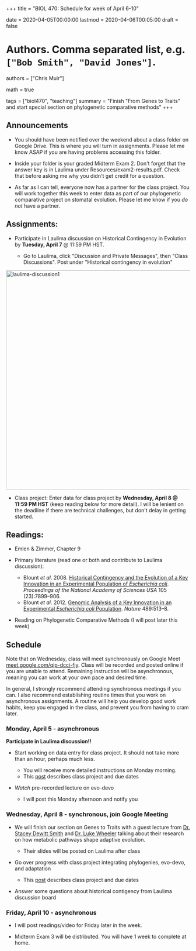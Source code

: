 +++
title = "BIOL 470: Schedule for week of April 6-10"

date = 2020-04-05T00:00:00
lastmod = 2020-04-06T00:05:00
draft = false

# Authors. Comma separated list, e.g. `["Bob Smith", "David Jones"]`.
authors = ["Chris Muir"]

math = true

tags = ["biol470", "teaching"]
summary = "Finish \"From Genes to Traits\" and start special section on phylogenetic comparative methods"
+++

## Announcements

* You should have been notified over the weekend about a class folder on Google Drive. This is where you will turn in assignments. Please let me know ASAP if you are having problems accessing this folder.

* Inside your folder is your graded Midterm Exam 2. Don't forget that the answer key is in Laulima under Resources/exam2-results.pdf. Check that before asking me why you didn't get credit for a question.

* As far as I can tell, everyone now has a partner for the class project. You will work together this week to enter data as part of our phylogenetic comparative project on stomatal evolution. Please let me know if you *do not* have a partner.

## Assignments:

* Participate in Laulima discussion on Historical Contingency in Evolution by  **Tuesday, April 7** @ 11:59 PM HST.

  - Go to Laulima, click "Discussion and Private Messages", then "Class Discussions". Post under "Historical contingency in evolution"

<img alt = 'laulima-discussion1' width='600' src='/img/laulima-discussion1.png' ALIGN = 'center'/>

* Class project: Enter data for class project by **Wednesday, April 8 @ 11:59 PM HST** (keep reading below for more detail). I will be lenient on the deadline if there are technical challenges, but don't delay in getting started.

## Readings:

* Emlen & Zimmer, Chapter 9

* Primary literature (read one or both and contribute to Laulima discussion):

  - Blount *et al*. 2008. [Historical Contingency and the Evolution of a Key Innovation in an Experimental Population of *Escherichia coli*](https://doi.org/10.1073/pnas.0803151105). *Proceedings of the National Academy of Sciences USA* 105 (23):7899–906.
  - Blount *et al*. 2012. [Genomic Analysis of a Key Innovation in an Experimental *Escherichia coli* Population](https://www.nature.com/articles/nature11514). *Nature* 489:513–8.

* Reading on Phylogenetic Comparative Methods (I will post later this week)

## Schedule

Note that on Wednesday, class will meet synchronously on Google Meet [meet.google.com/qip-dcci-fjy](https://meet.google.com/qip-dcci-fjy). Class will be recorded and posted online if you are unable to attend. Remaining instruction will be asynchronous, meaning you can work at your own pace and desired time.

In general, I strongly recommend attending synchronous meetings if you can. I also recommend establishing routine times that you work on asynchronous assignments. A routine will help you develop good work habits, keep you engaged in the class, and prevent you from having to cram later.

### Monday, April 5 - asynchronous

**Participate in Laulima discussion!!**

* Start working on data entry for class project. It should not take more than an hour, perhaps much less.

  - You will receive more detailed instructions on Monday morning.
  - This [post](https://cdmuir.netlify.com/post/2020-04-01-biol470-class-project) describes class project and due dates

* *Watch* pre-recorded lecture on evo-devo

  - I will post this Monday afternoon and notify you

### Wednesday, April 8 - synchronous, join Google Meeting

* We will finish our section on Genes to Traits with a guest lecture from [Dr. Stacey Dewitt Smith](https://www.colorado.edu/smithlab/) and [Dr. Luke Wheeler](https://lcwheeler.github.io/) talking about their research on how metabolic pathways shape adaptive evolution.

  - Their slides will be posted on Laulima after class

* Go over progress with class project integrating phylogenies, evo-devo, and adaptation 

  - This [post](https://cdmuir.netlify.com/post/2020-04-01-biol470-class-project) describes class project and due dates

* Answer some questions about historical contigency from Laulima discussion board

### Friday, April 10 - asynchronous

* I will post readings/video for Friday later in the week.

* Midterm Exam 3 will be distributed. You will have 1 week to complete at home.
